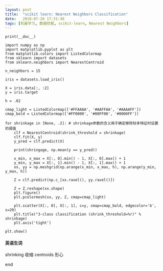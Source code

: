 ```yaml
---
layout: post
title:  "scikit learn: Nearest Neighbors Classification"
date:   2018-07-26 17:31:30
tags: [机器学习, 数据挖掘, scikit-learn, Nearest Neighbors]
---
```


    print(__doc__)

    import numpy as np
    import matplotlib.pyplot as plt
    from matplotlib.colors import ListedColormap
    from sklearn import datasets
    from sklearn.neighbors import NearestCentroid

    n_neighbors = 15

    iris = datasets.load_iris()

    X = iris.data[:, :2]
    y = iris.target

    h = .02

    cmap_light = ListedColormap(['#FFAAAA', '#AAFFAA', '#AAAAFF'])
    cmap_bold = ListedColormap(['#FF0000', '#00FF00', '#0000FF'])

    for shrinkage in [None, .2]: # shrinkage参数的含义用于确定移除较多特征时设置的阈值
        clf = NearestCentroid(shrink_threshold = shrinkage)
        clf.fit(X, y)
        y_pred = clf.predict(X)

        print(shringage, np.mean(y == y_pred))

        x_min, x_max = X[:, 0].min() - 1, X[:, 0].max() + 1
        y_min, y_max = X[:, 1].min() - 1, X[:, 1].max() + 1
        xx, yy = np.meshgrid(np.arange(x_min, x_max, h), np.arange(y_min, y_max, h))

        Z = clf.predict(np.c_[xx.ravel(), yy.ravel()])

        Z = Z.reshape(xx.shape)
        plt.figure()
        plt.pcolormesh(xx, yy, Z, cmap=cmap_light)

        plt.scatter(X[:, 0], X[:, 1], c=y, cmap=cmap_bold, edgecolor='b', s=20)
        plt.title("3-class classification (shrink_threshold=%r)" % shrinkage)
        plt.axis('tight')

    plt.show()


#### 英语生词
shrinking 收缩
centroids 形心


end
